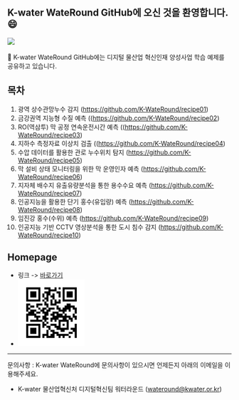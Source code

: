 ## K-water WateRound GitHub에 오신 것을 환영합니다. 😄
<img src="https://www.wateround.kr/resources/images/platform/wateround_c.png">

👋 K-water WateRound GitHub에는 디지털 물산업 혁신인재 양성사업 학습 예제를 공유하고 있습니다.

## 목차 
1. 광역 상수관망누수 감지 (https://github.com/K-WateRound/recipe01)
2. 금강권역 지능형 수질 예측 ((https://github.com/K-WateRound/recipe02)
3. RO(역삼투) 막 공정 연속운전시간 예측 ((https://github.com/K-WateRound/recipe03)
4. 지하수 측정자료 이상치 검출 ((https://github.com/K-WateRound/recipe04)
5. 수압 데이터를 활용한 관로 누수위치 탐지 (https://github.com/K-WateRound/recipe05)
6. 막 설비 상태 모니터링을 위한 막 운영인자 예측 (https://github.com/K-WateRound/recipe06)
7. 지자체 배수지 유출유량분석을 통한 용수수요 예측 (https://github.com/K-WateRound/recipe07)
8. 인공지능을 활용한 단기 홍수(유입량) 예측 (https://github.com/K-WateRound/recipe08)
9. 임진강 홍수(수위) 예측 (https://github.com/K-WateRound/recipe09)
10. 인공지능 기반 CCTV 영상분석을 통한 도시 침수 감지 (https://github.com/K-WateRound/recipe10)
    

## Homepage
- 링크 -> [바로가기](https://wateround.kr)
- <img src="https://github.com/K-WateRound/K-WateRound/blob/master/qrcode.png" height="150px" width="150px">

----------------------------------------------
문의사항 : K-water WateRound에 문의사항이 있으시면 언제든지 아래의 이메일을 이용해주세요.
- K-water 물산업혁신처 디지털혁신팀 워터라운드 (wateround@kwater.or.kr)
<!--
- 👋 Hi, I’m @K-WateRound
- 👀 I’m interested in ...
- 🌱 I’m currently learning ...
- 💞️ I’m looking to collaborate on ...
- 📫 How to reach me ...
- 😄 Pronouns: ...
- ⚡ Fun fact: ...
-->
<!---
K-WateRound/K-WateRound is a ✨ special ✨ repository because its `README.md` (this file) appears on your GitHub profile.
You can click the Preview link to take a look at your changes.
--->
